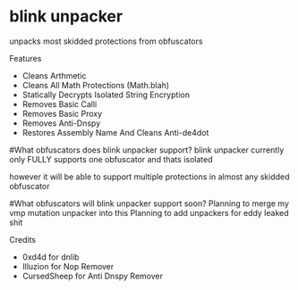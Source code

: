 # blink unpacker
unpacks most skidded protections from obfuscators

Features
- Cleans Arthmetic 
- Cleans All Math Protections (Math.blah)
- Statically Decrypts Isolated String Encryption
- Removes Basic Calli
- Removes Basic Proxy
- Removes Anti-Dnspy
- Restores Assembly Name And Cleans Anti-de4dot


#What obfuscators does blink unpacker support?
blink unpacker currently only FULLY supports one obfuscator and thats isolated

however it will be able to support multiple protections in almost any skidded obfuscator

#What obfuscators will blink unpacker support soon?
Planning to merge my vmp mutation unpacker into this
Planning to add unpackers for eddy leaked shit

Credits
- 0xd4d for dnlib
- Illuzion for Nop Remover
- CursedSheep for Anti Dnspy Remover

